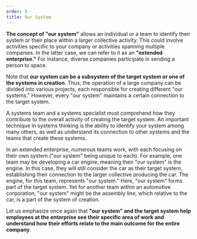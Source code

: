 ```yaml
---
order: 3
title: Our System
---
```


**The concept of "our system"** allows an individual or a team to identify their system or their place within a larger collective activity. This could involve activities specific to your company or activities spanning multiple companies. In the latter case, we can refer to it as an **"extended enterprise."** For instance, diverse companies participate in sending a person to space.

Note that **our system can be a subsystem of the target system or one of the systems in creation**. Thus, the operation of a large company can be divided into various projects, each responsible for creating different "our systems." However, every "our system" maintains a certain connection to the target system.

A systems team and a systems specialist must comprehend how they contribute to the overall activity of creating the target system. An important technique in systems thinking is the ability to identify your system among many others, as well as understand its connection to other systems and the teams that create these systems.

In an extended enterprise, numerous teams work, with each focusing on their own system ("our system" being unique to each). For example, one team may be developing a car engine, meaning their "our system" is the engine. In this case, they will still consider the car as their target system, establishing their connection to the larger collective producing the car. The engine, for this team, represents "our system." Here, "our system" forms part of the target system. Yet for another team within an automotive corporation, "our system" might be the assembly line, which relative to the car, is a part of the system of creation.

Let us emphasize once again that **"our system" and the target system help employees at the enterprise see their specific area of work and understand how their efforts relate to the main outcome for the entire company**.